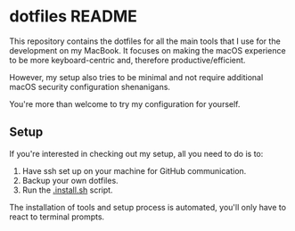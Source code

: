 # dotfiles README

This repository contains the dotfiles for all the main tools that I use for the development on my
MacBook. It focuses on making the macOS experience to be more keyboard-centric and, therefore
productive/efficient.

However, my setup also tries to be minimal and not require additional macOS security configuration
shenanigans.

You're more than welcome to try my configuration for yourself.

## Setup

If you're interested in checking out my setup, all you need to do is to:

1. Have ssh set up on your machine for GitHub communication.
2. Backup your own dotfiles.
3. Run the [.install.sh](./.install.sh) script.

The installation of tools and setup process is automated, you'll only have to react to terminal
prompts.
